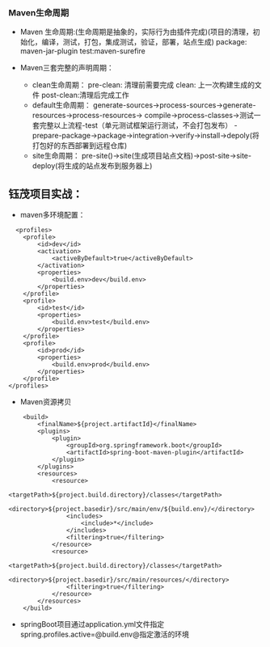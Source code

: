 ### Maven生命周期
+ Maven 生命周期:(生命周期是抽象的，实际行为由插件完成)(项目的清理，初始化，编译，测试，打包，集成测试，验证，部署，站点生成)
package: maven-jar-plugin
test:maven-surefire
- Maven三套完整的声明周期：

    + clean生命周期：
    pre-clean: 清理前需要完成
    clean: 上一次构建生成的文件
    post-clean:清理后完成工作
    + default生命周期：
    generate-sources->process-sources->generate-resources->process-resources->
    compile->process-classes->测试一套完整以上流程-test（单元测试框架运行测试，不会打包发布）
    -prepare-package->package->integration->verify->install->depoly(将打包好的东西部署到远程仓库)
    + site生命周期：
    pre-site()->site(生成项目站点文档)->post-site->site-deploy(将生成的站点发布到服务器上)

## 钰茂项目实战：
+ maven多环境配置：
``` 
  <profiles>
    <profile>
        <id>dev</id>
        <activation>
            <activeByDefault>true</activeByDefault>
        </activation>
        <properties>
            <build.env>dev</build.env>
        </properties>
    </profile>
    <profile>
        <id>test</id>
        <properties>
            <build.env>test</build.env>
        </properties>
    </profile>
    <profile>
        <id>prod</id>
        <properties>
            <build.env>prod</build.env>
        </properties>
    </profile>
</profiles>
```
+ Maven资源拷贝
```
    <build>
        <finalName>${project.artifactId}</finalName>
        <plugins>
            <plugin>
                <groupId>org.springframework.boot</groupId>
                <artifactId>spring-boot-maven-plugin</artifactId>
            </plugin>
        </plugins>
        <resources>
            <resource>
                <targetPath>${project.build.directory}/classes</targetPath>
                <directory>${project.basedir}/src/main/env/${build.env}/</directory>
                <includes>
                    <include>*</include>
                </includes>
                <filtering>true</filtering>
            </resource>
            <resource>
                <targetPath>${project.build.directory}/classes</targetPath>
                <directory>${project.basedir}/src/main/resources/</directory>
                <filtering>true</filtering>
            </resource>
        </resources>
    </build>
```
+ springBoot项目通过application.yml文件指定spring.profiles.active=@build.env@指定激活的环境

